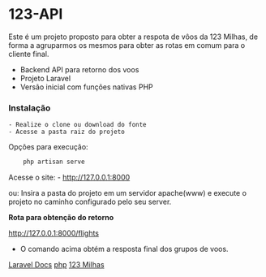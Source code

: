 # 123-API

Este é um projeto proposto para obter a respota de vôos da 123 Milhas, de forma a agruparmos os mesmos para obter as rotas em comum para o cliente final.

  - Backend API para retorno dos voos
  - Projeto Laravel
  - Versão inicial com funções nativas PHP

### Instalação

    - Realize o clone ou download do fonte
    - Acesse a pasta raiz do projeto
Opções para execução:
```bash
    php artisan serve        
```
Acesse o site:
    - http://127.0.0.1:8000

ou:
Insira a pasta do projeto em um servidor apache(www) e execute o projeto no caminho configurado pelo seu server.


**Rota para obtenção do retorno**

http://127.0.0.1:8000/flights

   - O comando acima obtém a resposta final dos grupos de voos.

[Laravel Docs](https://laravel.com/docs/8.x/installation)
[php](https://www.php.net/docs.php)
[123 Milhas](https://123milhas.com)



